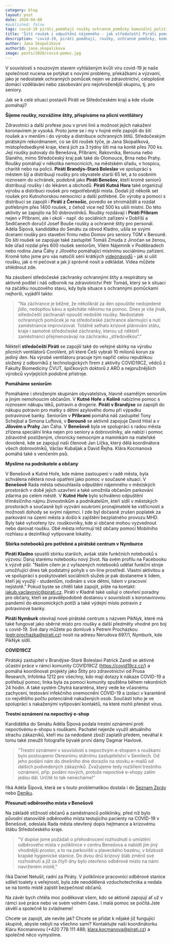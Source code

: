 ```yaml
---
category: blog
layout: post
date: 2020-04-08
#published: false
tags: covid-19 piráti_pomáhají roušky ochranné_pomůcky komunální_politika
title: 'Šití roušek i odpuštění nájemného - jak středočeští Piráti pomáhají v době pandemie?'
description: 'covid-19, piráti pomáhají, roušky, ochranné pomůcky, komunální politika'
author: Jana Skopalíková
authorId: jana.skopalikova
image: posts/2020/covid-pomoc.jpg
---
```


V souvislosti s nouzovým stavem vyhlášeným kvůli viru covid-19 je naše společnost nucena se potýkat s novými problémy, překážkami a výzvami, jako je nedostatek ochranných pomůcek nejen ve zdravotnictví, celoplošné domácí vzdělávání nebo zásobování pro nejohroženější skupinu, tj. pro seniory.
 
Jak se k celé situaci postavili Piráti ve Středočeském kraji a kde všude pomáhají?
 
**Šijeme roušky, rozvážíme štíty, přispíváme na plicní ventilátory**

Zdravotníci a další profese jsou v první linii a možnost jejich nakažení koronavirem je vysoká. Proto jsme se i my v hojné míře zapojili do šití roušek a v menším i do výroby a distribuce ochranných štítů. Středočeským pirátským rekordmanem, co se šití roušek týče, je Jana Skopalíková, místopředsedkyně kraje, která jich za 3 týdny šití má na kontě přes 700 ks. Její roušky putovaly do Benešova, Příbrami, Rakovníka, Berouna nebo Slaného, mimo Středočeský kraj pak také do Olomouce, Brna nebo Prahy. Roušky pomáhají v několika nemocnicích, na městském úřadu, v hospicu, charitě nebo na policii. **Piráti Brandýs-Stará Boleslav** ve spolupráci s městem šijí a distribuují roušky pro obyvatele starší 65 let, a to osobním roznosem do schránek, podobně jako **Piráti Benešov**, kteří kromě seniorů distribuují roušky i do lékáren a obchodů. **Piráti Kutná Hora** také organizují výrobu a distribuci roušek pro nejpotřebnější místa. Dodali již několik set roušek pro Kutnohorskou nemocnici a další potřebné. Do výroby a pomoci s distribucí se zapojili i **Piráti z Černošic**, povedlo se shromáždit a rozdat potřebným přes 1400 roušek, z čehož více než 500 ks ušili místní. Do této aktivity se zapojilo na 50 dobrovolníků. Roušky rozdávají i **Piráti Příbram** nejen v Příbrami, ale i okolí - např. do sociálních zařízení v Dobříši a Sedlčanech doručil Josef Bouše roušky a ochranné štíty pro personál. Adéla Šípová, kandidátka do Senátu za obvod Kladno, ušila se svými dcerami roušky pro stavební firmu nebo Domov pro seniory TGM v Berouně. Do šití roušek se zapojuje také zastupitel Tomáš Zmuda z Jinočan se ženou, kde úřad rozdal přes 600 roušek seniorům, Vilém Nájemník v Poděbradech nebo rodina Jana Čáhy z Jílového pomáhající místnímu sociálnímu zařízení. Kromě toho jsme pro vás natočili sérii krátkých [videonávodů](https://stredocesky.pirati.cz/aktuality/vse-o-rousce-snadno-a-rychle-jak-ji-usit-prat-a-nosit.html) - jak si ušít roušku, jak o ni pečovat a jak ji správně nosit a odkládat. Videa můžete shlédnout zde.

Na zásobení středočeské záchranky ochrannými štíty a respirátory se aktivně podílel i náš odborník na zdravotnictví Petr Tomáš, který se k situaci na začátku nouzového stavu, kdy byla situace s ochrannými pomůckami nejhorší, vyjádřil takto: 
> "Na záchrance je běžné, že několikrát za den opouštíte nedojedené jídlo, nedopitou kávu a spěcháte někomu na pomoc. Dnes je vše jinak, středočeští záchranáři opouští nedošité roušky. Nedostatek ochranných pomůcek je na středočeské záchrance alarmující a nutí zaměstnance improvizovat. Totálně selhalo krizové plánování státu, kraje i samotné středočeské záchranky, kterou už někteří zaměstnanci přejmenovávají na záchranku „středověkou“."

Někteří **středočeští Piráti** se zapojili také do veřejné sbírky na výrobu plicních ventilátorů CoroVent, při které Češi vybrali 10 milionů korun za jediný den. Na výrobě ventilátoru pracuje tým napříč celou republikou složený z odborníků z technologických firem z aktivity COVID19CZ, vědců z Fakulty Biomedicíny ČVUT, špičkových doktorů z ARO a nejpružnějších výrobců vyvíjejících podobné přístroje.
 
**Pomáháme seniorům**

Pomáháme i ohroženým skupinám obyvatelstva, hlavně osamělým seniorům a jiným nemohoucím občanům. V **Kutné Hoře** a **Kolíně** nabízíme pomoc s roznosem nákupu léků, potravin a drogerie. **Piráti v Brandýse** se zapojili do nákupu potravin pro matky s dětmi azylového domu při výpadku potravinové banky. Seniorům v **Příbrami** pomáhá náš zastupitel Tony Schejbal a Simona Luftová, v **Berouně** se aktivně zapojuje David Hösl a v **Jílovém u Prahy** Jan Čáha. V **Benešově** byla ve spolupráci s radou města zřízena speciální linka nejen pro seniory a dobrovolníky, ale nabízí i pomoc zdravotně postiženým, chronicky nemocným a maminkám na mateřské dovolené, kde se zapojují naši členové Jan Lička, který dělá koordinátora všech dobrovolníků, Václav Kubaljak a David Řejha. Klára Kocmanová pomáhá také s venčením psů.

**Myslíme na podnikatele a občany**

V Benešově a Kutné Hoře, kde máme zastoupení v radě města, byla schválena některá nová opatření jako pomoc v současné situaci. V **Benešově** Rada města odsouhlasila odpuštění nájemného v městských prostorách v době jejich uzavření a také umožnila občanům parkování zdarma po celém městě. V **Kutné Hoře** bylo schváleno odpuštění tříměsíčního nájmu živnostníkům a podnikatelům, kteří sídlí v městských prostorách a současně byli vyzváni soukromí pronajímatelé ke vstřícnosti a možnosti dohody se svými nájemci. I zde byl dočasně zrušen poplatek za parkování na území města a došlo k zajištění bezplatného provozu MHD. Byly také vytvořeny tzv. rouškovníky, kde si občané mohou vyzvednout nebo darovat roušku. Obě města informují též občany pomocí Mobilního rozhlasu a dezinfikují vytipované lokality.

**Sbírka notebooků pro potřebné a pirátské centrum v Nymburce**

**Piráti Kladno** spustili sbírku starších, avšak stále funkčních notebooků s výzvou: Daruj starému notebooku nový život. Na svém profilu na Facebooku k výzvě píší: "Naším cílem je z vyřazených notebooků udělat funkční stroje umožňující dnes tak podstatný pohyb v on-line prostředí. Vlastní aktivitou a ve spolupráci s poskytovateli sociálních služeb je pak dostaneme k lidem, kteří jej využijí - studentům, rodinám s více dětmi, lidem v pracovní nejistotě." Pokud byste se chtěli také zapojit, pište na kontakt: jakub.vaclavovic@pirati.cz. Piráti v Kladně také usilují o otevření poradny pro občany, kteří se pravděpodobně dostanou v souvislosti s koronavirovou pandemií do ekonomických potíží a také výdejní místo potravin z potravinové banky.

**Piráti Nymburk** otevírají nové pirátské centrum s názvem PikNyk, které má také fungovat jako sběrné místo pro roušky a další předměty vhodné pro boj s covid-19. Své dary můžete po domluvě s Petrem Procházkou (petr.prochazka@pirati.cz) nosit na adresu Nerudova 697/1, Nymburk, kde PikNyk sídlí.

**COVID19CZ**

Pirátský zastupitel v Brandýse-Staré Boleslavi Patrick Zandl se aktivně účastní práce v rámci komunity COVID19CZ (https://covid19cz.cz/) a pomáhá koordinovat projekty jako Štíty pro zdravotnictví od Prusa Research, Infolinka 1212 pro všechny, kdo mají dotazy k nákaze COVID-19 a potřebují pomoc; linka byla za pomoci komunity spuštěna během rekordních 24 hodin. A také systém Chytrá karanténa, který vede ke včasnému zachycení, testování infekčního onemocnění COVID-19 a izolaci v karanténě co největšího počtu potenciálně nakažených osob. Součástí toho je ve spolupráci s nakaženými vytipování kontaktů, na které mohli přenést virus.

**Trestní oznámení na nepoctivý e-shop**

Kandidátka do Senátu Adéla Šípová podala trestní oznámení proti nepoctivému e-shopu s rouškami. Pachatel nejenže využil aktuálního strachu zákazníků, kteří mu za nedodané zboží zaplatili předem, neváhal k tomu také zneužít fotografie bývalé první dámy Dagmar Havlové. 
> "Trestní oznámení v souvislosti s nepoctivým e-shopem s rouškami bylo postoupeno Okresnímu státnímu zastupitelství v Semilech. Od jeho podání nám do dnešního dne dorazilo na stovku e-mailů od dalších podvedených zákazníků. Zvažujeme tedy rozšíření trestního oznámení, příp. podání nových, protože nepoctivé e-shopy zatím jedou dál. Určitě to tak nenecháme!" 

říká Adéla Šípová, která se s touto problematikou dostala i do [Seznam Zpráv](https://www.seznamzpravy.cz/clanek/e-shop-lakal-na-rychle-dodani-rousek-chlubil-se-navic-fotografii-havlove-95446?fbclid=IwAR2VsmqpsvJ3GAmih9exstw0Rn2iTTn8bmi31byc2cQKmjcrWFmXxFbDWQA) nebo [Deníku](https://www.denik.cz/z_domova/pirati-koronavirus-pandemie-rousky-20200325.html?fbclid=IwAR0clPQcS_QKobNeD0OAlYXqF5QRGpbtyiD7BsTrMK-RMSBOJOyrMostCho).

**Přesunutí odběrového místa v Benešově**

Na základě stížností občanů a zaměstnanců polikliniky, před níž bylo původní stanoviště odběrového místa testujícího pacienty na COVID-19 v Benešově, odeslala Rada města otevřený dopis hejtmance a krizovému štábu Středočeského kraje. 
> "V dopise jsme požádali o přehodnocení rozhodnutí o umístění odběrového místa v poliklinice v centru Benešova a nabídli jim jiný vhodnější prostor, a to na parkovišti u plaveckého bazénu, v blízkosti krajské hygienické stanice.  Do dvou dnů krizový štáb změnil své rozhodnutí a již za čtyři dny bylo otevřeno odběrové místo na námi navrženém místě,"

říká Daniel Netušil, radní za Piráty. V poliklinice pracovníci odběrové stanice sdíleli toalety s veřejností, byla zde neoddělená vzduchotechnika a nedala se na tomto místě zajistit bezpečnost občanů.
  
Na závěr bych chtěla moc poděkovat všem, kdo se aktivně zapojují ať už v rámci své práce nebo ve svém volném čase. I malá pomoc se počítá.Jste skvělí a společně to zvládneme!
 
Chcete se zapojit, ale nevíte jak? Chcete se přidat k nějaké již fungující skupině, abyste nebyli na všechno sami? Kontaktujte naši koordinátorku Kláru Kocmanovou (+420 778 111 488; klara.kocmanova@pirati.cz) a společně něco vymyslíme.
